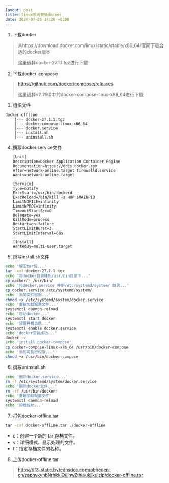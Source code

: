 ```yaml
---
layout: post
title: linux系统安装docker
date: 2024-07-26 14:26 +0800
---
```


1. 下载docker
> 从https://download.docker.com/linux/static/stable/x86_64/官网下载合适的docker版本
> 
> 这里选择docker-27.1.1.tgz进行下载

2. 下载docker-compose
> https://github.com/docker/compose/releases
>
> 这里选择v2.29.0中的docker-compose-linux-x86_64进行下载

3. 组织文件
```
docker-offline
    |--- docker-27.1.1.tgz
    |--- docker-compose-linux-x86_64
    |--- docker.service
    |--- install.sh
    |--- uninstall.sh
```

4. 撰写docker.service文件
    ```
    [Unit]
    Description=Docker Application Container Engine
    Documentation=https://docs.docker.com
    After=network-online.target firewalld.service
    Wants=network-online.target

    [Service]
    Type=notify
    ExecStart=/usr/bin/dockerd
    ExecReload=/bin/kill -s HUP $MAINPID
    LimitNOFILE=infinity
    LimitNPROC=infinity
    TimeoutStartSec=0
    Delegate=yes
    KillMode=process
    Restart=on-failure
    StartLimitBurst=3
    StartLimitInterval=60s

    [Install]
    WantedBy=multi-user.target
    ```

5. 撰写install.sh文件
```bash
echo '解压tar包...'
tar -xvf docker-27.1.1.tgz
echo '将docker目录移到/usr/bin目录下...'
cp docker/* /usr/bin/
echo '将docker.service 移到/etc/systemd/system/ 目录...'
cp docker.service /etc/systemd/system/
echo '添加文件权限...'
chmod +x /etc/systemd/system/docker.service
echo '重新加载配置文件...'
systemctl daemon-reload
echo '启动docker...'
systemctl start docker
echo '设置开机自启...'
systemctl enable docker.service
echo 'docker安装成功...'
docker -v
echo 'install docker-compose'
cp docker-compose-linux-x86_64 /usr/bin/docker-compose
echo '添加可执行权限...'
chmod +x /usr/bin/docker-compose
```

6. 撰写uninstall.sh
```bash
echo '删除docker.service...'
rm -f /etc/systemd/system/docker.service
echo '删除docker文件...'
rm -rf /usr/bin/docker*
echo '重新加载配置文件'
systemctl daemon-reload
echo '卸载成功...'
```

7. 打包docker-offline.tar
```bash
tar -cvf docker-offline.tar ./docker-offline
```
* c：创建一个新的 tar 存档文件。
* v：详细模式，显示处理的文件。
* f：指定存档文件的名称。


8. 上传docker-offline.tar
> https://lf3-static.bytednsdoc.com/obj/eden-cn/zsphykyhbNrhkklQ/ljhwZthlaukjlkulzlp/docker-offline.tar
